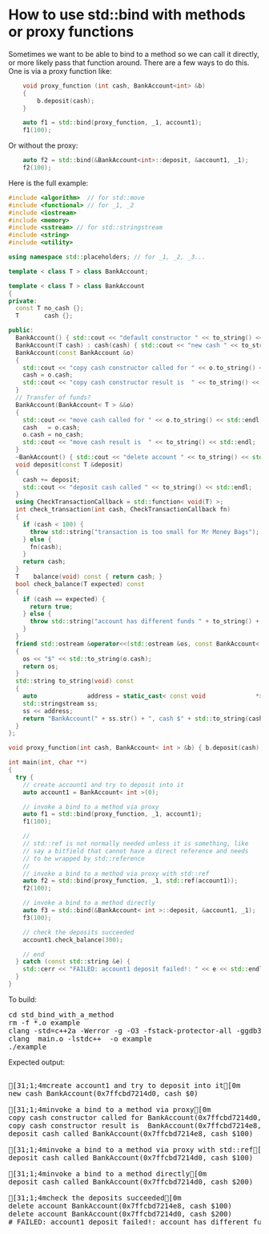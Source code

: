 How to use std::bind with methods or proxy functions
====================================================

Sometimes we want to be able to bind to a method so we can call it directly,
or more likely pass that function around. There are a few ways to do this.
One is via a proxy function like:
```C++
    void proxy_function (int cash, BankAccount<int> &b)
    {
        b.deposit(cash);
    }

    auto f1 = std::bind(proxy_function, _1, account1);
    f1(100);
```
Or without the proxy:
```C++
    auto f2 = std::bind(&BankAccount<int>::deposit, &account1, _1);
    f2(100);
```
Here is the full example:
```C++
#include <algorithm>  // for std::move
#include <functional> // for _1, _2
#include <iostream>
#include <memory>
#include <sstream> // for std::stringstream
#include <string>
#include <utility>

using namespace std::placeholders; // for _1, _2, _3...

template < class T > class BankAccount;

template < class T > class BankAccount
{
private:
  const T no_cash {};
  T       cash {};

public:
  BankAccount() { std::cout << "default constructor " << to_string() << std::endl; }
  BankAccount(T cash) : cash(cash) { std::cout << "new cash " << to_string() << std::endl; }
  BankAccount(const BankAccount &o)
  {
    std::cout << "copy cash constructor called for " << o.to_string() << std::endl;
    cash = o.cash;
    std::cout << "copy cash constructor result is  " << to_string() << std::endl;
  }
  // Transfer of funds?
  BankAccount(BankAccount< T > &&o)
  {
    std::cout << "move cash called for " << o.to_string() << std::endl;
    cash   = o.cash;
    o.cash = no_cash;
    std::cout << "move cash result is  " << to_string() << std::endl;
  }
  ~BankAccount() { std::cout << "delete account " << to_string() << std::endl; }
  void deposit(const T &deposit)
  {
    cash += deposit;
    std::cout << "deposit cash called " << to_string() << std::endl;
  }
  using CheckTransactionCallback = std::function< void(T) >;
  int check_transaction(int cash, CheckTransactionCallback fn)
  {
    if (cash < 100) {
      throw std::string("transaction is too small for Mr Money Bags");
    } else {
      fn(cash);
    }
    return cash;
  }
  T    balance(void) const { return cash; }
  bool check_balance(T expected) const
  {
    if (cash == expected) {
      return true;
    } else {
      throw std::string("account has different funds " + to_string() + " than expected " + std::to_string(expected));
    }
  }
  friend std::ostream &operator<<(std::ostream &os, const BankAccount< T > &o)
  {
    os << "$" << std::to_string(o.cash);
    return os;
  }
  std::string to_string(void) const
  {
    auto              address = static_cast< const void              *>(this);
    std::stringstream ss;
    ss << address;
    return "BankAccount(" + ss.str() + ", cash $" + std::to_string(cash) + ")";
  }
};

void proxy_function(int cash, BankAccount< int > &b) { b.deposit(cash); }

int main(int, char **)
{
  try {
    // create account1 and try to deposit into it
    auto account1 = BankAccount< int >(0);

    // invoke a bind to a method via proxy
    auto f1 = std::bind(proxy_function, _1, account1);
    f1(100);

    //
    // std::ref is not normally needed unless it is something, like
    // say a bitfield that cannot have a direct reference and needs
    // to be wrapped by std::reference
    //
    // invoke a bind to a method via proxy with std::ref
    auto f2 = std::bind(proxy_function, _1, std::ref(account1));
    f2(100);

    // invoke a bind to a method directly
    auto f3 = std::bind(&BankAccount< int >::deposit, &account1, _1);
    f3(100);

    // check the deposits succeeded
    account1.check_balance(300);

    // end
  } catch (const std::string &e) {
    std::cerr << "FAILED: account1 deposit failed!: " << e << std::endl;
  }
}
```
To build:
<pre>
cd std_bind_with_a_method
rm -f *.o example
clang -std=c++2a -Werror -g -O3 -fstack-protector-all -ggdb3 -Wall -c -o main.o main.cpp
clang  main.o -lstdc++  -o example
./example
</pre>
Expected output:
<pre>

[31;1;4mcreate account1 and try to deposit into it[0m
new cash BankAccount(0x7ffcbd7214d0, cash $0)

[31;1;4minvoke a bind to a method via proxy[0m
copy cash constructor called for BankAccount(0x7ffcbd7214d0, cash $0)
copy cash constructor result is  BankAccount(0x7ffcbd7214e8, cash $0)
deposit cash called BankAccount(0x7ffcbd7214e8, cash $100)

[31;1;4minvoke a bind to a method via proxy with std::ref[0m
deposit cash called BankAccount(0x7ffcbd7214d0, cash $100)

[31;1;4minvoke a bind to a method directly[0m
deposit cash called BankAccount(0x7ffcbd7214d0, cash $200)

[31;1;4mcheck the deposits succeeded[0m
delete account BankAccount(0x7ffcbd7214e8, cash $100)
delete account BankAccount(0x7ffcbd7214d0, cash $200)
# FAILED: account1 deposit failed!: account has different funds BankAccount(0x7ffcbd7214d0, cash $200) than expected 300
</pre>
